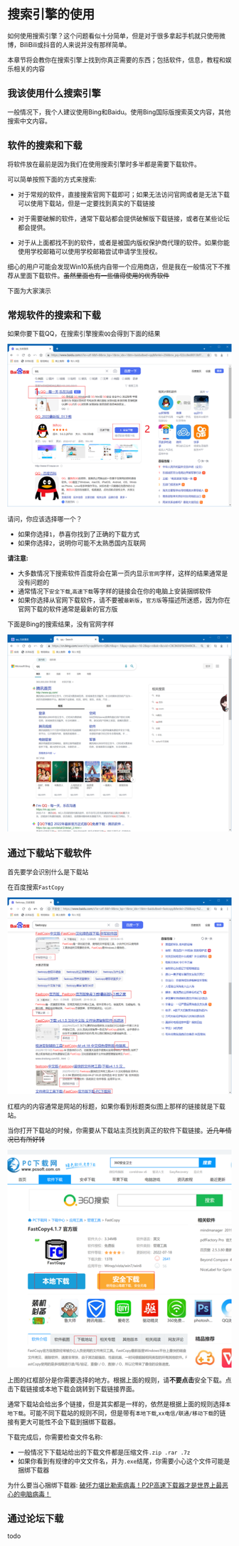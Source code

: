 # 搜索引擎的使用

如何使用搜索引擎？这个问题看似十分简单，但是对于很多拿起手机就只使用微博，BiliBili或抖音的人来说并没有那样简单。

本章节将会教你在搜索引擎上找到你真正需要的东西；包括软件，信息，教程和娱乐相关的内容

## 我该使用什么搜索引擎

一般情况下，我个人建议使用Bing和Baidu。使用Bing国际版搜索英文内容，其他搜索中文内容。

## 软件的搜索和下载

将软件放在最前是因为我们在使用搜索引擎时多半都是需要下载软件。

可以简单按照下面的方式来搜索:

* 对于常规的软件，直接搜索官网下载即可；如果无法访问官网或者是无法下载可以使用下载站，但是一定要找到真实的下载链接

* 对于需要破解的软件，通常下载站都会提供破解版下载链接，或者在某些论坛都会提供。

* 对于从上面都找不到的软件，或者是被国内版权保护商代理的软件。如果你能使用学校邮箱可以使用学校邮箱尝试申请学生授权。

细心的用户可能会发现Win10系统内自带一个应用商店，但是我在一般情况下不推荐从里面下载软件。~~虽然里面也有一些值得使用的优秀软件~~

下面为大家演示

## 常规软件的搜索和下载

如果你要下载QQ，在搜索引擎搜索`QQ`会得到下面的结果

![qq搜索](/img/chap2_search_qq1.png)

请问，你应该选择哪一个？

* 如果你选择`1`，恭喜你找到了正确的下载方式
* 如果你选择`2`，说明你可能不太熟悉国内互联网

**请注意:**

* 大多数情况下搜索软件百度将会在第一页内显示`官网`字样，这样的结果通常是没有问题的
* 通常情况下`安全下载`,`高速下载`等字样的链接会在你的电脑上安装捆绑软件
* 如果你选择从官网下载软件，请不要被`最新版`，`官方版`等描述所迷惑，因为你在官网下载的软件通常是最新的官方版

下面是Bing的搜索结果，没有官网字样

![qq搜索](/img/chap2_search_qq2.png)


## 通过下载站下载软件

首先要学会识别什么是下载站

在百度搜索`FastCopy`

![fastcopy](/img/chap2_search_fastcopy1.png)

红框内的内容通常是网站的标题，如果你看到标题类似图上那样的链接就是下载站。

当你打开下载站的时候，你需要从下载站主页找到真正的软件下载链接。~~近几年情况已有所好转~~


![fastcopy](/img/chap2_search_fastcopy2.png)

上图的红框部分是你需要选择的地方。根据上面的规则，请**不要点击**安全下载。点击下载链接或本地下载会跳转到下载链接界面。

通常下载站会给出多个链接，但是其实都是一样的，依然是根据上面的规则选择`本地下载`。可能不同下载站的规则不同，但是带有`本地下载`,`xx电信/联通/移动下载`的链接有更大可能性不会下载到捆绑下载器。

下载完成后，你需要检查文件名称:

* 一般情况下下载站给出的下载文件都是压缩文件`.zip .rar .7z`
* 如果你看到有规律的中文文件名，并为`.exe`结尾，你需要小心这个文件可能是捆绑下载器

为什么要当心捆绑下载器: [破坏力堪比勒索病毒！P2P高速下载器才是世界上最恶心的电脑病毒！](https://www.bilibili.com/video/BV15X4y1T73S)


## 通过论坛下载

todo